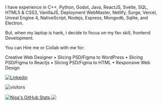 
I have experience in C++, Python, Godot, Java, ReactJS, Svelte, SQL, HTML5 & CSS3, VanillaJS, Deployment WebMaster, Netlify, Surge, Vercel, Unreal Engine 4, NativeScript, Nodejs, Express, Mongodb, Sqlite, and Electron. 

But, when my laptop is hank, i decide to focus on my fav skill, frontend Development.

You can Hire me or Collab with me for:

Creative Web Designer • Slicing PSD/Figma to WordPress • Slicing PSD/Figma to Reactjs • Slicing PSD/Figma to HTML • Responsive Web Design

[![Linkedin](https://img.shields.io/badge/-nisacodelifings-blue?style=flat-square&labelColor=gray&logo=Linkedin&logoColor=white&link=https://www.linkedin.com/in/nisacodelifings/)](https://www.linkedin.com/in/nisacodelifings/)

![visitors](https://visitor-badge.laobi.icu/badge?page_id=nisacodelifings.nisacodelifings&bg_color=1d1f21)

<a href="https://github.com/nisacodelifings/nisacodelifings">
  <img align="center" src="https://github-readme-stats.vercel.app/api?username=nisacodelifings&show_icons=true&line_height=27&count_private=true&title_color=ffffff&text_color=c9cacc&icon_color=2bbc8a&bg_color=1d1f21" alt="Nisa's GitHub Stats" />
</a>

<a href="https://github.com/nisacodelifings/nisacodelifings">
  <img align="center" src="https://github-readme-stats.vercel.app/api/top-langs/?username=nisacodelifings&hide=java,html&title_color=ffffff&text_color=c9cacc&icon_color=2bbc8a&bg_color=1d1f21" />
</a>


